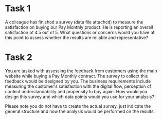 # Task 1

A colleague has finished a survey (data file attached) to measure the satisfaction on buying our Pay Monthly product. He is reporting an overall satisfaction of 4.5 out of 5. What questions or concerns would you have at this point to assess whether the results are reliable and representative?

# Task 2

You are tasked with assessing the feedback from customers using the main website while buying a Pay Monthly contract. The survey to collect this feedback would be designed by you. The business requirements include measuring the customer's satisfaction with the digital flow, perception of content understandability and propensity to buy again. How would you design this survey and which data points would you use for your analysis?

Please note you do not have to create the actual survey, just indicate the general structure and how the analysis would be performed on the results.
